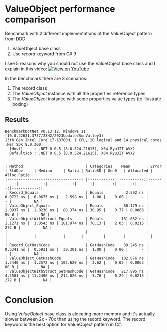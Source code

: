 # ValueObject performance comparison

Benchmark with 2 different implementations of the ValueObject pattern from DDD:
1. ValueObject base class
2. Use *record* keyword from C# 9

I see 5 reasons why you should not use the ValueObject base class and I explain in this video:
[![View on YouTube](https://img.youtube.com/vi/jYFodfPxF70/0.jpg)](https://youtu.be/jYFodfPxF70)


In the benchmark there are 3 scenarios:
1. The record class			
2. The *ValueObject* instance with all the properties reference types
3. The *ValueObject* instance with some properties value types (to illustrate boxing)

## Results

```
BenchmarkDotNet v0.13.12, Windows 11 (10.0.22631.3737/23H2/2023Update/SunValley3)
13th Gen Intel Core i7-13700H, 1 CPU, 20 logical and 14 physical cores
.NET SDK 8.0.300
  [Host]     : .NET 8.0.5 (8.0.524.21615), X64 RyuJIT AVX2
  DefaultJob : .NET 8.0.5 (8.0.524.21615), X64 RyuJIT AVX2


| Method                            | Categories  | Mean       | Error     | StdDev     | Median     | Ratio | RatioSD | Gen0   | Allocated | Alloc Ratio |
|---------------------------------- |------------ |-----------:|----------:|-----------:|-----------:|------:|--------:|-------:|----------:|------------:|
| Record_Equals                     | Equals      |   2.592 ns | 0.0722 ns |  0.0675 ns |   2.598 ns |  1.00 |    0.00 |      - |         - |          NA |
| ValueObject_Equals                | Equals      |  80.179 ns | 1.0937 ns |  1.0230 ns |  80.374 ns | 30.95 |    0.77 | 0.0063 |      80 B |          NA |
| ValueObjectWithStruct_Equals      | Equals      | 181.632 ns | 1.1271 ns |  1.0543 ns | 181.974 ns | 70.13 |    2.03 | 0.0215 |     272 B |          NA |
|                                   |             |            |           |            |            |       |         |        |           |             |
| Record_GetHashCode                | GetHashCode |  39.245 ns | 0.6341 ns |  0.5931 ns |  39.301 ns |  1.00 |    0.00 |      - |         - |          NA |
| ValueObject_GetHashCode           | GetHashCode | 102.876 ns | 1.3440 ns |  1.2572 ns | 102.620 ns |  2.62 |    0.05 | 0.0063 |      80 B |          NA |
| ValueObjectWithStruct_GetHashCode | GetHashCode | 217.895 ns | 4.3581 ns | 11.2496 ns | 214.026 ns |  5.76 |    0.29 | 0.0215 |     272 B |          NA |

```


# Conclusion

Using *ValueObject* base class is alocating more memory and it's actually slower between 2x - 70x than using the record keyword. The record keyword is the best option for ValueObject pattern in C#.
